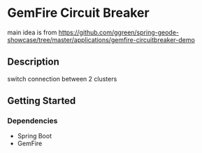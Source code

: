 # GemFire Circuit Breaker

main idea is from https://github.com/ggreen/spring-geode-showcase/tree/master/applications/gemfire-circuitbreaker-demo

## Description

switch connection between 2 clusters

## Getting Started

### Dependencies

* Spring Boot
* GemFire
